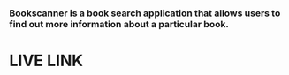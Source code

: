### Bookscanner is a book search application that allows users to find out more information about a particular book. 

# LIVE LINK 

